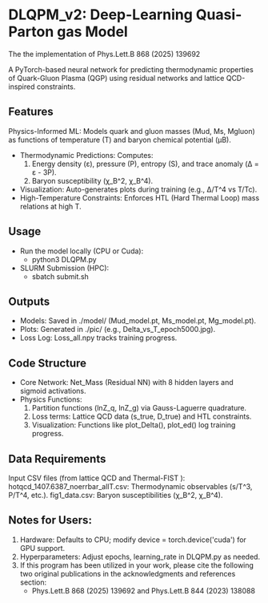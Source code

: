 # DLQPM_v2: Deep-Learning Quasi-Parton gas Model
The the implementation of Phys.Lett.B 868 (2025) 139692

A PyTorch-based neural network for predicting thermodynamic properties of Quark-Gluon Plasma (QGP) using residual networks and lattice QCD-inspired constraints.

## Features

Physics-Informed ML: Models quark and gluon masses (Mud, Ms, Mgluon) as functions of temperature (T) and baryon chemical potential (μB).

* Thermodynamic Predictions: Computes:
  1. Energy density (ε), pressure (P), entropy (S), and trace anomaly (Δ = ε - 3P).
  2. Baryon susceptibility (χ_B^2, χ_B^4).
* Visualization: Auto-generates plots during training (e.g., Δ/T^4 vs T/Tc).
* High-Temperature Constraints: Enforces HTL (Hard Thermal Loop) mass relations at high T.
  
## Usage

* Run the model locally (CPU or Cuda):
  * python3 DLQPM.py
* SLURM Submission (HPC):
  * sbatch submit.sh

## Outputs

* Models: Saved in ./model/ (Mud_model.pt, Ms_model.pt, Mg_model.pt).
* Plots: Generated in ./pic/ (e.g., Delta_vs_T_epoch5000.jpg).
* Loss Log: Loss_all.npy tracks training progress.

## Code Structure

* Core Network: Net_Mass (Residual NN) with 8 hidden layers and sigmoid activations.
* Physics Functions:
  1. Partition functions (lnZ_q, lnZ_g) via Gauss-Laguerre quadrature.
  2. Loss terms: Lattice QCD data (s_true, D_true) and HTL constraints.
  3. Visualization: Functions like plot_Delta(), plot_ed() log training progress.

## Data Requirements

Input CSV files (from lattice QCD and Thermal-FIST ):
hotqcd_1407.6387_noerrbar_allT.csv: Thermodynamic observables (s/T^3, P/T^4, etc.).
fig1_data.csv: Baryon susceptibilities (χ_B^2, χ_B^4).

## Notes for Users:

1. Hardware: Defaults to CPU; modify device = torch.device('cuda') for GPU support.
2. Hyperparameters: Adjust epochs, learning_rate in DLQPM.py as needed.
3. If this program has been utilized in your work, please cite the following two original publications in the acknowledgments and references section:
   * Phys.Lett.B 868 (2025) 139692 and Phys.Lett.B 844 (2023) 138088
